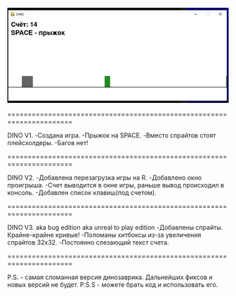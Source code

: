 ![Описание изображения](./scr.png)

======================================================================

DINO V1.
-Создана игра.
-Прыжок на SPACE.
-Вместо спрайтов стоят плейсхолдеры.
-Багов нет!

======================================================================

DINO V2.
-Добавлена перезагрузка игры на R.
-Добавлено окно проигрыша.
-Счет выводится в окне игры, раньше вывод происходил в консоль.
-Добавлен список клавиш(под счетом).

======================================================================

DINO V3. aka bug edition aka unreal to play edition
-Добавлены спрайты. Крайне-крайне кривые!
-Поломаны хитбоксы из-за увеличения спрайтов 32x32.
-Постоянно слезающий текст счета.

======================================================================

P.S. - самая сломанная версия динозаврика. Дальнейших фиксов и новых версий не будет.
P.S.S - можете брать код и использовать его.
